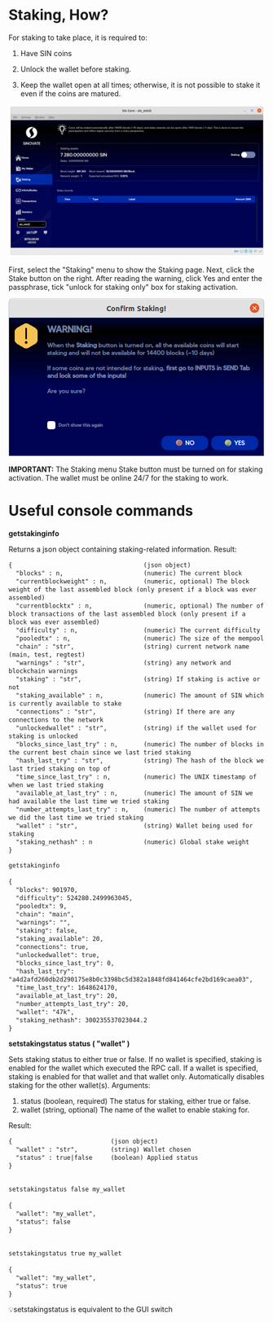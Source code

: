 # Staking, How?
    

For staking to take place, it is required to:

1.  Have SIN coins
    
2.  Unlock the wallet before staking.
    
3.  Keep the wallet open at all times; otherwise, it is not possible to stake it even if the coins are matured.
    
![](assets/img/qtwallet/staking.png)
  

First, select the "Staking" menu to show the Staking page. Next, click the Stake button on the right. After reading the warning, click Yes and enter the passphrase, tick "unlock for staking only" box for staking activation.

 ![](assets/img/qtwallet/warningstaking.png)

**IMPORTANT:** The Staking menu Stake button must be turned on for staking activation. The wallet must be online 24/7 for the staking to work.


# Useful console commands

**getstakinginfo**

Returns a json object containing staking-related information.
Result:
```
{                                    (json object)
  "blocks" : n,                      (numeric) The current block
  "currentblockweight" : n,          (numeric, optional) The block weight of the last assembled block (only present if a block was ever assembled)
  "currentblocktx" : n,              (numeric, optional) The number of block transactions of the last assembled block (only present if a block was ever assembled)
  "difficulty" : n,                  (numeric) The current difficulty
  "pooledtx" : n,                    (numeric) The size of the mempool
  "chain" : "str",                   (string) current network name (main, test, regtest)
  "warnings" : "str",                (string) any network and blockchain warnings
  "staking" : "str",                 (string) If staking is active or not
  "staking_available" : n,           (numeric) The amount of SIN which is currently available to stake
  "connections" : "str",             (string) If there are any connections to the network
  "unlockedwallet" : "str",          (string) if the wallet used for staking is unlocked
  "blocks_since_last_try" : n,       (numeric) The number of blocks in the current best chain since we last tried staking
  "hash_last_try" : "str",           (string) The hash of the block we last tried staking on top of
  "time_since_last_try" : n,         (numeric) The UNIX timestamp of when we last tried staking
  "available_at_last_try" : n,       (numeric) The amount of SIN we had available the last time we tried staking
  "number_attempts_last_try" : n,    (numeric) The number of attempts we did the last time we tried staking
  "wallet" : "str",                  (string) Wallet being used for staking
  "staking_nethash" : n              (numeric) Global stake weight
}
```

```
getstakinginfo

{
  "blocks": 901970,
  "difficulty": 524280.2499963045,
  "pooledtx": 9,
  "chain": "main",
  "warnings": "",
  "staking": false,
  "staking_available": 20,
  "connections": true,
  "unlockedwallet": true,
  "blocks_since_last_try": 0,
  "hash_last_try": "a4d2afd260db2d290175e8b0c3398bc5d382a1848fd841464cfe2bd169caea03",
  "time_last_try": 1648624170,
  "available_at_last_try": 20,
  "number_attempts_last_try": 20,
  "wallet": "47k",
  "staking_nethash": 300235537023044.2
}
```

**setstakingstatus status ( "wallet" )**

Sets staking status to either true or false. If no wallet is specified, staking is enabled for the wallet which executed the RPC call.
If a wallet is specified, staking is enabled for that wallet and that wallet only. Automatically disables staking for the other wallet(s).
Arguments:
1. status    (boolean, required) The status for staking, either true or false.
2. wallet    (string, optional) The name of the wallet to enable staking for.

Result:

```
{                           (json object)
  "wallet" : "str",         (string) Wallet chosen
  "status" : true|false     (boolean) Applied status
}
```
```

setstakingstatus false my_wallet

{
  "wallet": "my_wallet",
  "status": false
}
```

```

setstakingstatus true my_wallet

{
  "wallet": "my_wallet",
  "status": true
}
```
💡setstakingstatus is equivalent to the GUI switch 

